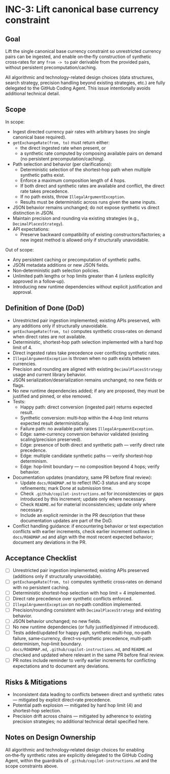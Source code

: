 # INC-3: Lift canonical base currency constraint

## Goal
Lift the single canonical base currency constraint so unrestricted currency pairs can be ingested, and enable on‑the‑fly construction of synthetic cross‑rates for any `from -> to` pair derivable from the provided pairs, without persistent precomputation/caching.

All algorithmic and technology-related design choices (data structures, search strategy, precision handling beyond existing strategies, etc.) are fully delegated to the GitHub Coding Agent. This issue intentionally avoids additional technical detail.

## Scope
In scope:
- Ingest directed currency pair rates with arbitrary bases (no single canonical base required).
- `getExchangeRate(from, to)` must return either:
  - the direct ingested rate when present, or
  - a synthetic rate computed by composing available pairs on demand (no persistent precomputation/caching).
- Path selection and behavior (per clarifications):
  - Deterministic selection of the shortest‑hop path when multiple synthetic paths exist.
  - Enforce a maximum composition length of 4 hops.
  - If both direct and synthetic rates are available and conflict, the direct rate takes precedence.
  - If no path exists, throw `IllegalArgumentException`.
  - Results must be deterministic across runs given the same inputs.
- JSON behavior remains unchanged; do not expose synthetic vs direct distinction in JSON.
- Maintain precision and rounding via existing strategies (e.g., `DecimalPlacesStrategy`).
- API expectations:
  - Preserve backward compatibility of existing constructors/factories; a new ingest method is allowed only if structurally unavoidable.

Out of scope:
- Any persistent caching or precomputation of synthetic paths.
- JSON metadata additions or new JSON fields.
- Non‑deterministic path selection policies.
- Unlimited path lengths or hop limits greater than 4 (unless explicitly approved in a follow‑up).
- Introducing new runtime dependencies without explicit justification and approval.

## Definition of Done (DoD)
- Unrestricted pair ingestion implemented; existing APIs preserved, with any additions only if structurally unavoidable.
- `getExchangeRate(from, to)` computes synthetic cross‑rates on demand when direct rates are not available.
- Deterministic, shortest‑hop path selection implemented with a hard hop limit of 4.
- Direct ingested rates take precedence over conflicting synthetic rates.
- `IllegalArgumentException` is thrown when no path exists between currencies.
- Precision and rounding are aligned with existing `DecimalPlacesStrategy` usage and current library behavior.
- JSON serialization/deserialization remains unchanged; no new fields or flags.
- No new runtime dependencies added; if any are proposed, they must be justified and pinned, or else removed.
- Tests:
  - Happy path: direct conversion (ingested pair) returns expected result.
  - Synthetic conversion: multi‑hop within the 4‑hop limit returns expected result deterministically.
  - Failure path: no available path raises `IllegalArgumentException`.
  - Edge: same‑currency conversion behavior validated (existing scaling/precision preserved).
  - Edge: presence of both direct and synthetic path — verify direct rate precedence.
  - Edge: multiple candidate synthetic paths — verify shortest‑hop determinism.
  - Edge: hop‑limit boundary — no composition beyond 4 hops; verify behavior.
- Documentation updates (mandatory, same PR before final review):
  - Update `docs/ROADMAP.md` to reflect INC‑3 status and any scope refinements; mark Done at submission time.
  - Check `.github/copilot-instructions.md` for inconsistencies or gaps introduced by this increment; update only where necessary.
  - Check `README.md` for material inconsistencies; update only where necessary.
  - Include an explicit reminder in the PR description that these documentation updates are part of the DoD.
- Conflict handling guidance: if encountering behavior or test expectation conflicts with earlier increments, check earlier increment outlines in `docs/ROADMAP.md` and align with the most recent expected behavior; document any deviations in the PR.

## Acceptance Checklist
- [ ] Unrestricted pair ingestion implemented; existing APIs preserved (additions only if structurally unavoidable).
- [ ] `getExchangeRate(from, to)` computes synthetic cross‑rates on demand with no persistent caching.
- [ ] Deterministic shortest‑hop selection with hop limit = 4 implemented.
- [ ] Direct rate precedence over synthetic conflicts enforced.
- [ ] `IllegalArgumentException` on no‑path condition implemented.
- [ ] Precision/rounding consistent with `DecimalPlacesStrategy` and existing behavior.
- [ ] JSON behavior unchanged; no new fields.
- [ ] No new runtime dependencies (or fully justified/pinned if introduced).
- [ ] Tests added/updated for happy path, synthetic multi‑hop, no‑path failure, same‑currency, direct‑vs‑synthetic precedence, multi‑path determinism, hop‑limit boundary.
- [ ] `docs/ROADMAP.md`, `.github/copilot-instructions.md`, and `README.md` checked and updated where relevant in the same PR before final review.
- [ ] PR notes include reminder to verify earlier increments for conflicting expectations and to document any deviations.

## Risks & Mitigations
- Inconsistent data leading to conflicts between direct and synthetic rates — mitigated by explicit direct‑rate precedence.
- Potential path explosion — mitigated by hard hop limit (4) and shortest‑hop selection.
- Precision drift across chains — mitigated by adherence to existing precision strategies; no additional technical detail specified here.

## Notes on Design Ownership
All algorithmic and technology‑related design choices for enabling on‑the‑fly synthetic rates are explicitly delegated to the GitHub Coding Agent, within the guardrails of `.github/copilot-instructions.md` and the scope constraints above.

